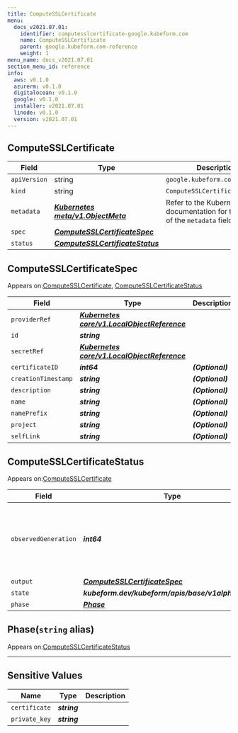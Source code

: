 ```yaml
---
title: ComputeSSLCertificate
menu:
  docs_v2021.07.01:
    identifier: computesslcertificate-google.kubeform.com
    name: ComputeSSLCertificate
    parent: google.kubeform.com-reference
    weight: 1
menu_name: docs_v2021.07.01
section_menu_id: reference
info:
  aws: v0.1.0
  azurerm: v0.1.0
  digitalocean: v0.1.0
  google: v0.1.0
  installer: v2021.07.01
  linode: v0.1.0
  version: v2021.07.01
---
```


## ComputeSSLCertificate
| Field | Type | Description |
| ------ | ----- | ----------- |
| `apiVersion` | string | `google.kubeform.com/v1alpha1` |
|    `kind` | string | `ComputeSSLCertificate` |
| `metadata` | ***[Kubernetes meta/v1.ObjectMeta](https://v1-18.docs.kubernetes.io/docs/reference/generated/kubernetes-api/v1.18/#objectmeta-v1-meta)***|Refer to the Kubernetes API documentation for the fields of the `metadata` field.|
| `spec` | ***[ComputeSSLCertificateSpec](#computesslcertificatespec)***||
| `status` | ***[ComputeSSLCertificateStatus](#computesslcertificatestatus)***||
## ComputeSSLCertificateSpec

Appears on:[ComputeSSLCertificate](#computesslcertificate), [ComputeSSLCertificateStatus](#computesslcertificatestatus)

| Field | Type | Description |
| ------ | ----- | ----------- |
| `providerRef` | ***[Kubernetes core/v1.LocalObjectReference](https://v1-18.docs.kubernetes.io/docs/reference/generated/kubernetes-api/v1.18/#localobjectreference-v1-core)***||
| `id` | ***string***||
| `secretRef` | ***[Kubernetes core/v1.LocalObjectReference](https://v1-18.docs.kubernetes.io/docs/reference/generated/kubernetes-api/v1.18/#localobjectreference-v1-core)***||
| `certificateID` | ***int64***| ***(Optional)*** |
| `creationTimestamp` | ***string***| ***(Optional)*** |
| `description` | ***string***| ***(Optional)*** |
| `name` | ***string***| ***(Optional)*** |
| `namePrefix` | ***string***| ***(Optional)*** |
| `project` | ***string***| ***(Optional)*** |
| `selfLink` | ***string***| ***(Optional)*** |
## ComputeSSLCertificateStatus

Appears on:[ComputeSSLCertificate](#computesslcertificate)

| Field | Type | Description |
| ------ | ----- | ----------- |
| `observedGeneration` | ***int64***| ***(Optional)*** Resource generation, which is updated on mutation by the API Server.|
| `output` | ***[ComputeSSLCertificateSpec](#computesslcertificatespec)***| ***(Optional)*** |
| `state` | ***kubeform.dev/kubeform/apis/base/v1alpha1.State***| ***(Optional)*** |
| `phase` | ***[Phase](#phase)***| ***(Optional)*** |
## Phase(`string` alias)

Appears on:[ComputeSSLCertificateStatus](#computesslcertificatestatus)

---
## Sensitive Values
| Name | Type | Description |
|------|------|-------------|
| `certificate` | ***string*** ||
| `private_key` | ***string*** ||
